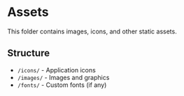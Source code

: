 # Assets

This folder contains images, icons, and other static assets.

## Structure
- `/icons/` - Application icons
- `/images/` - Images and graphics
- `/fonts/` - Custom fonts (if any)
